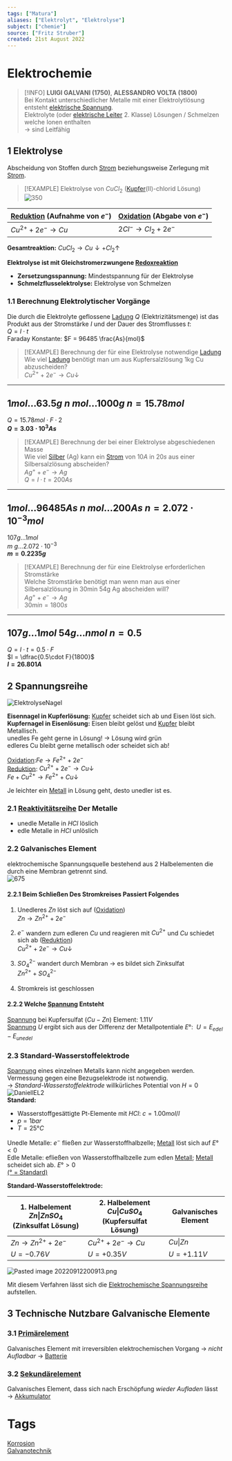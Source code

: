 ```yaml
---
tags: ["Matura"]
aliases: ["Elektrolyt", "Elektrolyse"]
subject: ["chemie"]
source: ["Fritz Struber"]
created: 21st August 2022
---
```


# Elektrochemie

> [!INFO] **LUIGI GALVANI (1750)**, **ALESSANDRO VOLTA (1800)**  
>Bei Kontakt unterschiedlicher Metalle mit einer Elektrolytlösung entsteht [elektrische Spannung](../Elektrotechnik/elektrische%20Spannung.md).  
>Elektrolyte (oder [elektrische Leiter](Metallbindung.md) 2. Klasse) Lösungen / Schmelzen welche Ionen enthalten  
>$\rightarrow$ sind Leitfähig

## 1 Elektrolyse

Abscheidung von Stoffen durch [Strom](../Elektrotechnik/elektrischer%20Strom.md) beziehungsweise Zerlegung mit [Strom](../Elektrotechnik/elektrischer%20Strom.md).

>[!EXAMPLE] Elektrolyse von $CuCl_{2}$ ([Kupfer](../Physik/Materialkunde/Kupfer.md)(II)-chlorid Lösung)  
>![350](assets/Cucl.png)

| [Reduktion](Oxidation%20und%20Reduktion.md) (Aufnahme von $e^{-}$) | [Oxidation](Oxidation%20und%20Reduktion.md) (Abgabe von $e^{-}$) |
| ---------------------------------------------------------------------------- | -------------------------------------------------------------------------- |
| $Cu^{2+}+2e^{-}\longrightarrow Cu$                                           | $2Cl^{-}\longrightarrow Cl_{2}+2e^{-}$                                                                           |

**Gesamtreaktion:** $CuCl_{2}\longrightarrow Cu\downarrow+Cl_{2}\uparrow$

**Elektrolyse ist mit Gleichstromerzwungene [Redoxreaktion](Oxidation%20und%20Reduktion.md)**
- **Zersetzungsspannung:** Mindestspannung für der Elektrolyse
- **Schmelzflusselektrolyse:** Elektrolyse von Schmelzen

### 1.1 Berechnung Elektrolytischer Vorgänge

Die durch die Elektrolyte geflossene [Ladung](../Elektrotechnik/Statisches%20E-Feld.md) $Q$ (Elektrizitätsmenge) ist das Produkt aus der Stromstärke $I$ und der Dauer des Stromflusses $t$:  
$Q=I\cdot t$  
Faraday Konstante: $F = 96485 \frac{As}{mol}$

> [!EXAMPLE] Berechnung der für eine Elektrolyse notwendige [Ladung](../Elektrotechnik/Statisches%20E-Feld.md)  
Wie viel [Ladung](../Elektrotechnik/Statisches%20E-Feld.md) benötigt man um aus Kupfersalzlösung 1kg Cu abzuscheiden?  
$Cu^{2+} + 2e^{-}\longrightarrow Cu\downarrow$

---
$1mol\dots63.5g$
$n\ mol\dots1000g$
$n = 15.78mol$
---
$Q = 15.78mol\cdot F \cdot 2$  
**$Q = 3.03\cdot 10^{3}As$**

> [!EXAMPLE] Berechnung der bei einer Elektrolyse abgeschiedenen Masse  
Wie viel [Silber](../Physik/Materialkunde/Silber.md) (Ag) kann ein [Strom](../Elektrotechnik/elektrischer%20Strom.md) von $10A$ in $20s$ aus einer Silbersalzlösung abscheiden?  
$Ag^{+} + e^{-} \longrightarrow Ag$  
$Q=I\cdot t = 200As$

---
$1mol\dots 96485As$
$n\ mol\dots 200As$
$n=2.072\cdot10^{-3}mol$
---
$107g\dots 1mol$  
$m\ g\dots 2.072\cdot10^{-3}$  
**$m = 0.2235g$**

> [!EXAMPLE] Berechnung der für eine Elektrolyse erforderlichen Stromstärke  
Welche Stromstärke benötigt man wenn man aus einer Silbersalzlösung in 30min 54g Ag abscheiden will?  
$Ag^{+}+e^{-}\longrightarrow Ag$  
$30min = 1800s$

---
$107g\dots 1mol$
$54g\dots n mol$
$n = 0.5$
---
$Q=I\cdot t = 0.5\cdot F$  
$I = \dfrac{0.5\cdot F}{1800}$  
**$I = 26.801A$**

## 2 Spannungsreihe

![ElektrolyseNagel](assets/ElektrolyseNagel.png)

**Eisennagel in Kupferlösung:** [Kupfer](../Physik/Materialkunde/Kupfer.md) scheidet sich ab und Eisen löst sich.  
**Kupfernagel in Eisenlösung:** Eisen bleibt gelöst und [Kupfer](../Physik/Materialkunde/Kupfer.md) bleibt Metallisch.  
unedles Fe geht gerne in Lösung! → Lösung wird grün  
edleres Cu bleibt gerne metallisch oder scheidet sich ab!

[Oxidation](Oxidation%20und%20Reduktion.md):$Fe \longrightarrow Fe^{2+} + 2e^{-}$  
[Reduktion](Oxidation%20und%20Reduktion.md): $Cu^{2+} + 2e^{-} \longrightarrow Cu\downarrow$  
$Fe + Cu^{2+} \longrightarrow Fe^{2+} + Cu\downarrow$

Je leichter ein [Metall](Metallbindung.md) in Lösung geht, desto unedler ist es.

### 2.1 [Reaktivitätsreihe](Elektrochemische%20Spannungsreihe.md) Der Metalle

- unedle Metalle in $HCl$ löslich
- edle Metalle in $HCl$ unlöslich

### 2.2 Galvanisches Element

elektrochemische Spannungsquelle bestehend aus 2 Halbelementen die durch eine Membran getrennt sind.  
![675](assets/DaniellEL.png)  
[](Primärelement.md#Daniell-Element)

#### 2.2.1 Beim Schließen Des Stromkreises Passiert Folgendes

1. Unedleres $Zn$ löst sich auf ([Oxidation](Oxidation%20und%20Reduktion.md))  
   $Zn\longrightarrow Zn^{2+}+2e^{-}$
   
2. $e^{-}$ wandern zum edleren $Cu$ und reagieren mit $Cu^{2+}$ und $Cu$ schiedet sich ab ([Reduktion](Oxidation%20und%20Reduktion.md))  
   $Cu^{2+}+2e^{-}\longrightarrow Cu\downarrow$
   
3. $SO_{4}^{2-}$ wandert durch Membran $\rightarrow$ es bildet sich Zinksulfat  
   $Zn^{2+} + SO_{4}^{2-}$
   
4. Stromkreis ist geschlossen

#### 2.2.2 Welche [Spannung](../Elektrotechnik/Spannung.md) Entsteht

[Spannung](../Elektrotechnik/Spannung.md) bei Kupfersulfat ($Cu-Zn$) Element: $1.11V$  
[Spannung](../Elektrotechnik/Spannung.md) $U$ ergibt sich aus der Differenz der Metallpotentiale $E°$:  $U = E_{edel} - E_{unedel}$

### 2.3 Standard-Wasserstoffelektrode

[Spannung](../Elektrotechnik/Spannung.md) eines einzelnen Metalls kann nicht angegeben werden.  
Vermessung gegen eine Bezugselektrode ist notwendig.  
$\rightarrow$ *Standard-Wasserstoffelektrode* willkürliches Potential von $H = 0$  
![DaniellEL2](assets/DaniellEL2.png)  
**Standard:** 
- Wasserstoffgesättigte Pt-Elemente mit $HCl$: $c = 1.00 mol/l$
- $p = 1 bar$ 
- $T = 25°C$

Unedle Metalle: $e^{-}$ fließen zur Wasserstoffhalbzelle; [Metall](Metallbindung.md) löst sich auf $E° < 0$  
Edle Metalle: efließen von Wasserstoffhalbzelle zum edlen [Metall](Metallbindung.md); [Metall](Metallbindung.md) scheidet sich ab. $E° > 0$  
[(° = Standard)](Elektrochemische%20Spannungsreihe.md)

**Standard-Wasserstoffelektrode:**

| 1. Halbelement $Zn\|ZnSO_{4}$ (Zinksulfat Lösung) | 2. Halbelement $Cu\|CuSO_{4}$ (Kupfersulfat Lösung) | **Galvanisches Element** |  
| --------------------------------------------------------------------------------------------- | ----------------------------------------------------------------------------------------------- | ------------------------ |  
| $Zn \longrightarrow Zn^{2+} + 2e^{-}$                                                         | $Cu^{2+} + 2e^{-} \longrightarrow Cu$                                                           | $Cu\|Zn$                 |  
| $U = -0.76V$                                                                                  | $U = +0.35V$                                                                                    | $U = +1.11V$             | 

![Pasted image 20220912200913.png](Pasted%20image%2020220912200913.png)

Mit diesem Verfahren lässt sich die [Elektrochemische Spannungsreihe](Elektrochemische%20Spannungsreihe.md) aufstellen.

## 3 Technische Nutzbare Galvanische Elemente

### 3.1 [Primärelement](Primärelement.md)

Galvanisches Element mit irreversiblen elektrochemischen Vorgang $\rightarrow$ *nicht Aufladbar* $\rightarrow$ [Batterie](Primärelement.md)  

### 3.2 [Sekundärelement](Sekundärelement.md)

Galvanisches Element, dass sich nach Erschöpfung *wieder Aufladen* lässt $\rightarrow$ [Akkumulator](Sekundärelement.md) 

# Tags

[Korrosion](Korrosion.md)  
[Galvanotechnik](https://de.wikipedia.org/wiki/Galvanotechnik)

